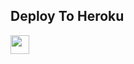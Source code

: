 


## Deploy To Heroku

<a href="https://heroku.com/deploy?template=https://github.com/hemendrasahu67/naruto">
     <img height="30px" src="https://img.shields.io/badge/Deploy%20To%20Heroku-blueviolet?style=for-the-badge&logo=heroku">
  </a>

